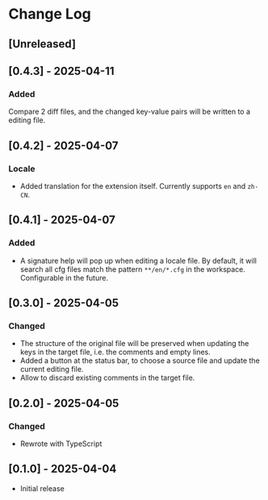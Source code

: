 # Change Log

<!-- All notable changes to the "factorio-locale-format-helper" extension will be documented in this file. -->

<!-- Check [Keep a Changelog](http://keepachangelog.com/) for recommendations on how to structure this file. -->

## [Unreleased]

## [0.4.3] - 2025-04-11

### Added

Compare 2 diff files, and the changed key-value pairs will be written to a editing file.

## [0.4.2] - 2025-04-07

### Locale

- Added translation for the extension itself. Currently supports `en` and `zh-CN`.

## [0.4.1] - 2025-04-07

### Added

- A signature help will pop up when editing a locale file. By default, it will search all cfg files match the pattern `**/en/*.cfg` in the workspace. Configurable in the future.

## [0.3.0] - 2025-04-05

### Changed

- The structure of the original file will be preserved when updating the keys in the target file, i.e. the comments and empty lines.
- Added a button at the status bar, to choose a source file and update the current editing file.
- Allow to discard existing comments in the target file.

## [0.2.0] - 2025-04-05

### Changed

- Rewrote with TypeScript

## [0.1.0] - 2025-04-04

- Initial release
